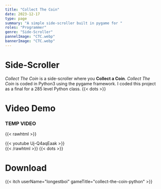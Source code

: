```yaml
---
title: "Collect The Coin"
date: 2023-12-17
type: page
summary: "A simple side-scroller built in pygame for "
roles: "Programmer"
genre: "Side-Scroller"
pannelImage: "CTC.webp"
bannerImage: "CTC.webp"
---
```


# Side-Scroller

_Collect The Coin_ is a side-scroller where you **Collect a Coin**. _Collect The Coin_ is coded in Python3 using the pygame framework. I coded this project as a final for a 285 level Python class.
{{< dots >}}

# Video Demo

### TEMP VIDEO
{{< rawhtml >}}<div style="margin-bottom: var(--gen-bottom-padding);">{{< youtube Uj-Q4aqEaak >}}</div>{{< /rawhtml >}}
{{< dots >}}


# Download
{{< itch userName="longestboi" gameTitle="collect-the-coin-python" >}}
